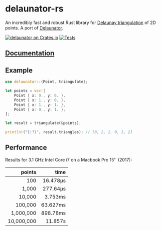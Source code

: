 # delaunator-rs

An incredibly fast and robust Rust library for [Delaunay triangulation](https://en.wikipedia.org/wiki/Delaunay_triangulation) of 2D points. A port of [Delaunator](https://github.com/mapbox/delaunator).

[![delaunator on Crates.io](https://img.shields.io/crates/v/delaunator.svg)](https://crates.io/crates/delaunator)
[![Tests](https://github.com/mourner/delaunator-rs/actions/workflows/test.yml/badge.svg)](https://github.com/mourner/delaunator-rs/actions/workflows/test.yml)

## [Documentation](https://docs.rs/delaunator)

## Example

```rust
use delaunator::{Point, triangulate};

let points = vec![
    Point { x: 0., y: 0. },
    Point { x: 1., y: 0. },
    Point { x: 1., y: 1. },
    Point { x: 0., y: 1. },
];

let result = triangulate(&points);

println!("{:?}", result.triangles); // [0, 2, 1, 0, 3, 2]
```

## Performance

Results for 3.1 GHz Intel Core i7 on a Macbook Pro 15'' (2017):

| points | time |
| ---: | ---: |
| 100 | 16.478µs |
| 1,000 | 277.64µs |
| 10,000 | 3.753ms |
| 100,000 | 63.627ms |
| 1,000,000 | 898.78ms |
| 10,000,000 | 11.857s |
